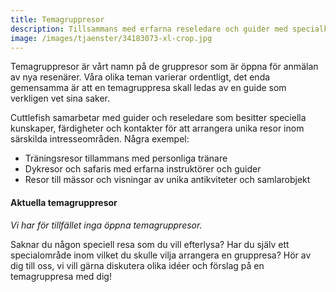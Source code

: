 ```yaml
---
title: Temagruppresor
description: Tillsammans med erfarna reseledare och guider med specialkunskap.
image: /images/tjaenster/34183073-xl-crop.jpg
---
```


Temagruppresor &auml;r v&aring;rt namn p&aring; de gruppresor som &auml;r öppna för anm&auml;lan av nya resen&auml;rer. V&aring;ra olika teman varierar ordentligt, det enda gemensamma &auml;r att en temagruppresa skall ledas av en guide som verkligen vet sina saker.

Cuttlefish samarbetar med guider och reseledare som besitter speciella kunskaper, f&auml;rdigheter och kontakter för att arrangera unika resor inom s&auml;rskilda intresseomr&aring;den. N&aring;gra exempel:

* Tr&auml;ningsresor tillammans med personliga tr&auml;nare
* Dykresor och safaris med erfarna instruktörer och guider
* Resor till m&auml;ssor och visningar av unika antikviteter och samlarobjekt

#### Aktuella temagruppresor

*Vi har för tillf&auml;llet inga öppna temagruppresor.*

Saknar du n&aring;gon speciell resa som du vill efterlysa? Har du sj&auml;lv ett specialomr&aring;de inom vilket du skulle vilja arrangera en gruppresa? Hör av dig till oss, vi vill g&auml;rna diskutera olika id&eacute;er och förslag p&aring; en temagruppresa med dig\!

&nbsp;
